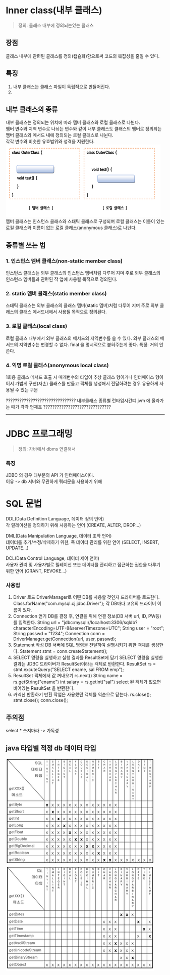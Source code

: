 # Inner class(내부 클래스)
> 정의: 클래스 내부에 정의되는있는 클래스

## 장점
클래스 내부에 관련된 클래스를 정의(캡슐화)함으로써 코드의 복잡성을 줄일 수 있다.   

## 특징
1. 내부 클래스는 클래스 파일이 독립적으로 만들어진다.
2. 
## 내부 클래스의 종류
내부 클래스는 정의되는 위치에 따라 멤버 클래스와 로컬 클래스로 나뉜다.<br> 
멤버 변수와 지역 변수로 나뉘는 변수와 같이 내부 클래스도 클래스의 멤버로 정의되는 멤버 클래스와 메서드 내에 정의되는 로컬 클래스로 나뉜다.<br>
각각 변수와 비슷한 유효범위와 성격을 지원한다.
![img.png](img.png)
멤버 클래스는 인스턴스 클래스와 스태틱 클래스로 구성되며 로컬 클래스는 이름이 있는 로컬 클래스와 이름이 없는 로컬 클래스(anonymous 클래스)로 나뉜다.


## 종류별 쓰는 법

### 1. 인스턴스 멤버 클래스(non-static member class)
인스턴스 클래스는 외부 클래스의 인스턴스 멤버처럼 다루어 지며 주로 외부 클래스의 인스턴스 멤버들과 관련된 작 업에 사용될 목적으로 정의된다.

### 2. static 멤버 클래스(static member class)
스태틱 클래스는 외부 클래스의 클래스 멤버(static 멤버)처럼 다루어 지며 주로 외부 클래스의 클래스 메서드내에서 사용될 목적으로 정의된다.

### 3. 로컬 클래스(local class)
로컬 클래스 내부에서 외부 클래스의 메서드의 지역변수를 쓸 수 있다.
외부 클래스의 메서드의 지역변수는 변경할 수 없다. 
final 을 명시적으로 붙혀주는게 좋다.
특징: 거의 안쓴다.

### 4. 익명 로컬 클래스(anonymous local class)
1회용 클래스
메서드 호출 시 매개변수의 타입이 추상 클래스 형이거나 인터페이스 형이어서 가볍게 구현(자손) 클래스를 만들고
객체를 생성해서 전달하려는 경우 유용하게 사용될 수 있는 구문

???????????????????????????????
내부클래스 종류별 런타임시간떄 jvm 에 올라가는 때가 각각 언제죠
??????????????????????????????

----
# JDBC 프로그래밍
> 정의: 자바에서 dbms 연결해서 

### 특징
JDBC 의 경우 대부분의 API 가 인터페이스이다.<br>
이유 -> db 서버와 무관하게 쿼리문을 사용하기 위해

# SQL 문법
DDL(Data Definition Language, 데이터 정의 언어)<br>
각 릴레이션을 정의하기 위해 사용하는 언어 (CREATE, ALTER, DROP...)<br>

DML(Data Manipulation Language, 데이터 조작 언어)<br>
데이터를 추가/수정/삭제하기 위한, 즉 데이터 관리를 위한 언어 (SELECT, INSERT, UPDATE...)<br>

DCL(Data Control Language, 데이터 제어 언어)<br>
사용자 관리 및 사용자별로 릴레이션 또는 데이터를 관리하고 접근하는 권한을 다루기 위한 언어 (GRANT, REVOKE...)<br>

### 사용법
1. Driver 로드
   DriverManager로 어떤 DB를 사용할 것인지 드라이버를 로드한다. Class.forName("com.mysql.cj.jdbc.Driver");
   각 DB마다 고유의 드라이버 이름이 있다.
2. Connection 얻기
   DB를 결정 후, 연결을 위해 연결 정보(DB 서버 url, ID, PW등)를 입력한다.
   String url = "jdbc:mysql://localhost:3306/sqldb?characterEncoding=UTF-8&serverTimezone=UTC"; String user = "root";
   String passwd = "1234";
   Connection conn = DriverManager.getConnection(url, user, passwd);
3. Statement 작성
   DB 서버에 SQL 명령을 전달하여 실행시키기 위한 객체를 생성한다. Statement stmt = conn.createStatement();
4. SELECT 명령을 실행하고 실행 결과를 ResultSet에 담기
   SELECT 명령을 실행한 결과는 JDBC 드라이버가 ResultSet이라는 객체로 반환한다. ResultSet rs = stmt.excuteQuery("SELECT ename, sal FROM emp");
5. ResultSet 객체에서 값 꺼내오기
   rs.next()
   String name = rs.getString("ename") int salary = rs.getInt("sal")
   select 된 객체가 없으면 비어있는 ResultSet 을 반환한다.
6. 커넥션 반환하기
   반환 작업은 사용했던 객체를 역순으로 닫는다.
   rs.close(); stmt.close(); conn.close();

## 주의점
select * 쓰지마라 -> 가독성
## java 타입별 적정 db 데이터 타입
![img_1.png](img_1.png)

